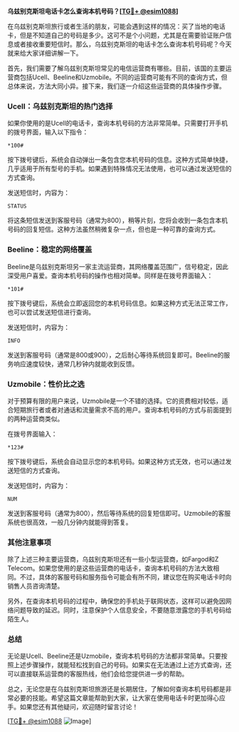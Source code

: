**乌兹别克斯坦电话卡怎么查询本机号码？[[TG💪+ @esim1088](https://t.me/s/esim1088)]**

在乌兹别克斯坦旅行或者生活的朋友，可能会遇到这样的情况：买了当地的电话卡，但是不知道自己的号码是多少。这可不是个小问题，尤其是在需要验证账户信息或者接收重要短信时。那么，乌兹别克斯坦的电话卡怎么查询本机号码呢？今天就来给大家详细讲解一下。

首先，我们需要了解乌兹别克斯坦常见的电信运营商有哪些。目前，该国的主要运营商包括Ucell、Beeline和Uzmobile。不同的运营商可能有不同的查询方式，但总体来说，方法大同小异。接下来，我们逐一介绍这些运营商的具体操作步骤。

### Ucell：乌兹别克斯坦的热门选择

如果你使用的是Ucell的电话卡，查询本机号码的方法非常简单。只需要打开手机的拨号界面，输入以下指令：

```
*100#
```

按下拨号键后，系统会自动弹出一条包含您本机号码的信息。这种方式简单快捷，几乎适用于所有型号的手机。如果遇到特殊情况无法使用，也可以通过发送短信的方式查询。

发送短信时，内容为：

```
STATUS
```

将这条短信发送到客服号码（通常为800），稍等片刻，您将会收到一条包含本机号码的回复短信。这种方法虽然稍微复杂一点，但也是一种可靠的查询方式。

### Beeline：稳定的网络覆盖

Beeline是乌兹别克斯坦另一家主流运营商，其网络覆盖范围广，信号稳定，因此深受用户喜爱。查询本机号码的操作也相对简单。同样是在拨号界面输入：

```
*101#
```

按下拨号键后，系统会立即返回您的本机号码信息。如果这种方式无法正常工作，也可以尝试发送短信进行查询。

发送短信时，内容为：

```
INFO
```

发送到客服号码（通常是800或900），之后耐心等待系统回复即可。Beeline的服务响应速度较快，通常几秒钟内就能收到反馈。

### Uzmobile：性价比之选

对于预算有限的用户来说，Uzmobile是一个不错的选择。它的资费相对较低，适合短期旅行者或者对通话和流量需求不高的用户。查询本机号码的方式与前面提到的两种运营商类似。

在拨号界面输入：

```
*123#
```

按下拨号键后，系统会自动显示您的本机号码。如果这种方式无效，也可以通过发送短信的方式查询。

发送短信时，内容为：

```
NUM
```

发送到客服号码（通常为800），然后等待系统的回复短信即可。Uzmobile的客服系统也很高效，一般几分钟内就能得到答复。

### 其他注意事项

除了上述三种主要运营商，乌兹别克斯坦还有一些小型运营商，如Fargod和Z Telecom。如果您使用的是这些运营商的电话卡，查询本机号码的方法大致相同。不过，具体的客服号码和服务指令可能会有所不同，建议您在购买电话卡时向销售人员咨询清楚。

另外，在查询本机号码的过程中，确保您的手机处于联网状态，这样可以避免因网络问题导致的延迟。同时，注意保护个人信息安全，不要随意泄露您的手机号码给陌生人。

### 总结

无论是Ucell、Beeline还是Uzmobile，查询本机号码的方法都非常简单。只要按照上述步骤操作，就能轻松找到自己的号码。如果实在无法通过上述方式查询，还可以直接联系运营商的客服热线，他们会给您提供进一步的帮助。

总之，无论您是在乌兹别克斯坦旅游还是长期居住，了解如何查询本机号码都是非常必要的技能。希望这篇文章能帮助到大家，让大家在使用电话卡时更加得心应手。如果您还有其他疑问，欢迎随时留言讨论！

[[TG💪+ @esim1088](https://t.me/s/esim1088) ![Image](https://i.postimg.cc/4NQfJmqS/Snipaste-2025-05-13-00-14-12.png)]